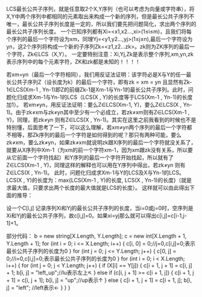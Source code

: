  LCS最长公共子序列，就是任意取2个X,Y序列（也可以考虑为向量或字符串），将X,Y中两个序列中都相同的元素取出来构成一个新的序列，但是最长公共子序列不唯一，最长公共子序列长度是一定的，所以我们要先把问题简化，求出两个序列的最长公共子序列长度。
一个已知序列都有Xi=<x1,x2...,xi>(1≤i≤m)，且我们将每个序列的最后一个字符设为xm，同理Yj=<y1,y2...,yj>(1≤j≤n),最后一个字符设为yn，这2个序列将构成一个新的子序列Zk=<z1,z2…zk>。zk则为ZK序列的最后一个字符，Zk∈LCS（X,Y）。
一定要特别注意：Xi,Yj,Zk是表示整个序列,xm,yn,zk表示序列中的每个元素字符，ZK和zk都是未知的！！！！

若xm=yn（最后一个字符相同），我们用反证法证明：该字符必是X与Y的任一最长公共子序列Z（设长度为k）的最后一个字符，即有zk = xm = yn 且显然有Zk-1∈LCS(Xm-1 , Yn-1)即Z的前缀Zk-1是Xm-1与Yn-1的最长公共子序列。此时，问题化归成求Xm-1与Yn-1的LCS（LCS(X , Y)的长度等于LCS(Xm-1 , Yn-1)的长度加1）。
若xm≠yn，用反证法证明：要么Z∈LCS(Xm-1, Y)，要么Z∈LCS(X , Yn-1)。由于zk≠xm与zk≠yn其中至少有一个必成立，若zk≠xm则有Z∈LCS(Xm-1 , Y)，同理，若zk≠yn 则有Z∈LCS(X , Yn-1)。其实在这里之前我看到的时候也不是特别懂，后面思考了一下，可以这么理解，若xm≠yn两个序列的最后一个字符都不相等，那Zk序列的最后一个字符是如何得到的呢？那只有两种可能，要么zk≠xm，要么zk≠yn，如果zk≠xm就说明zk跟X序列的最后一个字符就没关系了，就要从X序列中Xm-1（为xm的前一个字符xm-1，因为xm跟zk没有关系，所以要从它前面一个字符找起）和Y序列的最后一个字符开始找起，所以就有了Z∈LCS(Xm-1 , Y)，同理这样的解释也可以用在Y序列中得出，若zk≠yn 则有Z∈LCS(X , Yn-1)。
此时，问题化归成求Xm-1与Y的LCS及X与Yn-1的LCS。LCS(X , Y)的长度为：max{LCS(Xm-1 , Y)的长度, LCS(X , Yn-1)的长度}（就是求最大值，只要求出两个长度的最大值就是LCS的长度）。
这样就可以由此得出下面的推导：

 

设一个C[i,j] 记录序列Xi和Yj的最长公共子序列的长度，当i=0或j=0时，空序列是Xi和Yj的最长公共子序列，故c[i,j]=0。如果xi=yj那么就可以得出c[i,j]=c[i-1,j-1]+1。

部分代码：
            b = new string[X.Length, Y.Length];
            c = new int[X.Length + 1, Y.Length + 1];
            for (int i = 0; i <= X.Length; i++)
            {
                c[i, 0] = 0;//j=0,c[i,j]=0;表示最长公共子序列的长度为0
            }
            for (int j = 0; j <= Y.Length; j++)
            {
                c[0, j] = 0;//i=0,c[i,j]=0;表示最长公共子序列的长度为0
            }
            for (int i = 0; i < X.Length; i++)
            {
                for (int j = 0; j < Y.Length; j++)
                {
                    if (X[i] == Y[j])
                    {
                        c[i + 1, j + 1] = c[i, j] + 1;
                        b[i, j] = "left_up";//lu表示左上↖
                    }
                    else if (c[i, j + 1] >= c[i + 1, j])
                    {
                        c[i + 1, j + 1] = c[i, j + 1];
                        b[i, j] = "up";//up表示↑
                    }
                    else
                    {
                        c[i + 1, j + 1] = c[i + 1, j];
                        b[i, j] = "left"; //left表示←
                    }
                }
            }